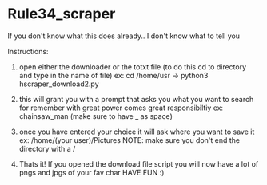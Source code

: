 # Rule34_scraper
If you don't know what this does already.. I don't know what to tell you

Instructions:
1. open either the downloader or the totxt file (to do this cd to directory and type in the name of file)
ex: cd /home/usr -> python3 hscraper_download2.py

2. this will grant you with a prompt that asks you what you want to search for
   remember with great power comes great responsibiltiy
   ex: chainsaw_man (make sure to have _ as space)
   
3. once you have entered your choice it will ask where you want to save it 
   ex: /home/(your user)/Pictures
   NOTE: make sure you don't end the directory with a / 
   
4. Thats it! If you opened the download file script you will now have a lot of pngs and jpgs of your fav char
   HAVE FUN :)
